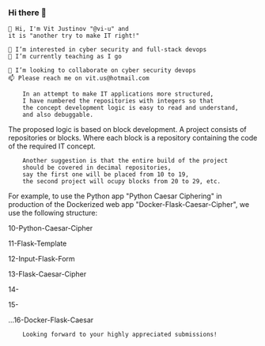 ### Hi there 👋

<!--
**vi-u/vi-u** is a ✨ _special_ ✨ repository because its `README.md` (this file) appears on your GitHub profile.

Here are some ideas to get you started:

- 🔭 I’m currently working on ...
- 🌱 I’m currently learning ...
- 👯 I’m looking to collaborate on ...
- 🤔 I’m looking for help with ...
- 💬 Ask me about ...
- 📫 How to reach me: ...
- 😄 Pronouns: ...
- ⚡ Fun fact: ...
-->


    👋 Hi, I'm Vit Justinov "@vi-u" and 
    it is "another try to make IT right!"
    
    👀 I’m interested in cyber security and full-stack devops
    🌱 I’m currently teaching as I go
    
    💞️ I’m looking to collaborate on cyber security devops
    📫 Please reach me on vit.us@hotmail.com

        In an attempt to make IT applications more structured, 
        I have numbered the repositories with integers so that 
        the concept development logic is easy to read and understand, 
        and also debuggable.

The proposed logic is based on block development. 
A project consists of repositories or blocks. 
Where each block is a repository containing the code of the required IT concept.

        Another suggestion is that the entire build of the project 
        should be covered in decimal repositories, 
        say the first one will be placed from 10 to 19, 
        the second project will ocupy blocks from 20 to 29, etc.

For example, to use the Python app "Python Caesar Ciphering" 
in production of the Dockerized web app "Docker-Flask-Caesar-Cipher", 
we use the following structure:

10-Python-Caesar-Cipher

11-Flask-Template

12-Input-Flask-Form

13-Flask-Caesar-Cipher

14-

15-

...16-Docker-Flask-Caesar

        Looking forward to your highly appreciated submissions!

